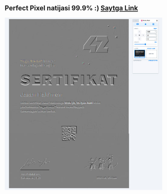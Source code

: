 ## Perfect Pixel natijasi 99.9% :)  [Saytga Link](https://s8ndev.github.io/42)   
![Perfect Pixel natijasi](./assets/img//perfect-pixel.jpg)
